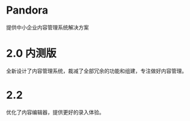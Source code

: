 Pandora
======

提供中小企业内容管理系统解决方案

2.0 内测版
======
全新设计了内容管理系统，裁减了全部冗余的功能和组建，专注做好内容管理。

2.2
======
优化了内容编辑器，提供更好的录入体验。